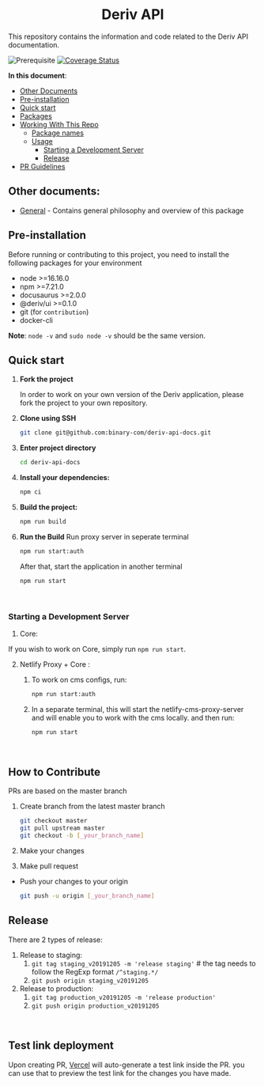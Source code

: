 <h1 align="center">Deriv API</h1>

This repository contains the information and code related to the Deriv API documentation.

![Prerequisite](https://img.shields.io/badge/node-%3E%3D16.16.0-blue.svg)
[![Coverage Status](https://coveralls.io/repos/github/binary-com/deriv-api-docs/actions/workflows/coveralls.yml/badge.svg)](https://coveralls.io/github/binary-com/deriv-api-docs?branch=master)

<!--
![CircleCI](https://img.shields.io/circleci/build/github/binary-com/deriv-api-docs)
![Sonar Tech Debt](https://img.shields.io/sonar/tech_debt/binary-com_deriv-app?server=https%3A%2F%2Fsonarcloud.io)
![Sonar Violations (short format)](https://img.shields.io/sonar/violations/binary-com_deriv-app?server=https%3A%2F%2Fsonarcloud.io) -->

**In this document**:

- [Other Documents](#other-documents)
- [Pre-installation](#Pre-installation)
- [Quick start](#Quick-start)
- [Packages](#packages)
- [Working With This Repo](#working-with-this-repo)
  - [Package names](#package-names)
  - [Usage](#usage)
    - [Starting a Development Server](#starting-a-dev-server)
    - [Release](#release)
- [PR Guidelines](#pr-guidelines)

## Other documents:

- [General](docs/README.md) - Contains general philosophy and overview of this package

## Pre-installation

Before running or contributing to this project, you need to install the following packages for your environment

- node >=16.16.0
- npm >=7.21.0
- docusaurus >=2.0.0
- @deriv/ui >=0.1.0
- git (for `contribution`)
- docker-cli

**Note**: `node -v` and `sudo node -v` should be the same version.

## Quick start

1.  **Fork the project**

    In order to work on your own version of the Deriv application, please fork the project to your own repository.

2.  **Clone using SSH**

    ```sh
    git clone git@github.com:binary-com/deriv-api-docs.git
    ```

3.  **Enter project directory**

    ```sh
    cd deriv-api-docs
    ```

4.  **Install your dependencies:**

    ```sh
    npm ci
    ```

5.  **Build the project:**

    ```sh
    npm run build
    ```

6.  **Run the Build**
    Run proxy server in seperate terminal

    ```sh
    npm run start:auth
    ```

    After that, start the application in another terminal

    ```sh
    npm run start
    ```

<br />

### Starting a Development Server

1. Core:

If you wish to work on Core, simply run `npm run start`.

2.  Netlify Proxy + Core :

    1.  To work on cms configs, run:

        ```sh
        npm run start:auth
        ```

    2.  In a separate terminal, this will start the netlify-cms-proxy-server and will enable you to work with the cms locally.
        and then run:

        ```sh
        npm run start
        ```

<br />

## How to Contribute

PRs are based on the master branch

1. Create branch from the latest master branch

   ```sh
   git checkout master
   git pull upstream master
   git checkout -b [_your_branch_name]
   ```

2. Make your changes

3. Make pull request

- Push your changes to your origin

  ```sh
  git push -u origin [_your_branch_name]
  ```

## Release

There are 2 types of release:

1. Release to staging:
   1. `git tag staging_v20191205 -m 'release staging'` # the tag needs to follow the RegExp format `/^staging.*/`
   2. `git push origin staging_v20191205`
2. Release to production:
   1. `git tag production_v20191205 -m 'release production'`
   2. `git push origin production_v20191205`

<br />

## Test link deployment

Upon creating PR, [Vercel](https://vercel.com/) will auto-generate a test link inside the PR. you can use that to preview the test link for the changes you have made.

<br />
